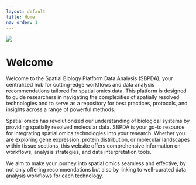 ```yaml
---
layout: default
title: Home
nav_order: 1
---
```

![]('../Doc/Images/Spatial_Omics_SciLifeLab_image.png')
# Welcome 
Welcome to the Spatial Biology Platform Data Analysis (SBPDA), your centralized hub for cutting-edge workflows and data analysis recommendations tailored for spatial omics data. This platform is designed to guide researchers in navigating the complexities of spatially resolved technologies and to serve as a repository for best practices, protocols, and insights across a range of powerful methods.

Spatial omics has revolutionized our understanding of biological systems by providing spatially resolved molecular data. SBPDA is your go-to resource for integrating spatial omics technologies into your research. Whether you are exploring gene expression, protein distribution, or molecular landscapes within tissue sections, this website offers comprehensive information on workflows, analysis strategies, and data interpretation tools.

We aim to make your journey into spatial omics seamless and effective, by not only offering recommendations but also by linking to well-curated data analysis workflows for each technology. 

